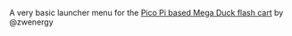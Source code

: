 A very basic launcher menu for the [Pico Pi based Mega Duck flash cart](https://github.com/zwenergy/picoDuck) by @zwenergy
